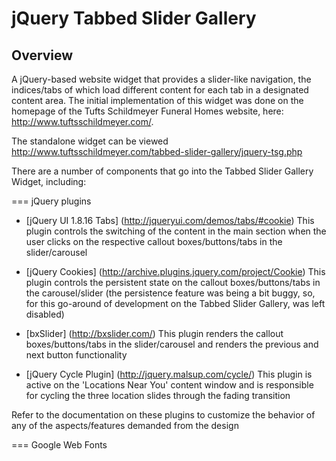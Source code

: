 jQuery Tabbed Slider Gallery
============================

Overview
--------

A jQuery-based website widget that provides a slider-like navigation, the indices/tabs of which load different content for each tab in a designated content area. The initial implementation of this widget was done on the homepage of the Tufts Schildmeyer Funeral Homes website, here: <a target="_blank" href="http://www.tuftsschildmeyer.com/">http://www.tuftsschildmeyer.com/</a>.

The standalone widget can be viewed <a target="_blank" href="http://www.tuftsschildmeyer.com/tabbed-slider-gallery/jquery-tsg.php">http://www.tuftsschildmeyer.com/tabbed-slider-gallery/jquery-tsg.php</a>

There are a number of components that go into the Tabbed Slider Gallery Widget, including:

=== jQuery plugins

* [jQuery UI 1.8.16 Tabs] (http://jqueryui.com/demos/tabs/#cookie)
This plugin controls the switching of the content in the main section when the user clicks on the respective callout boxes/buttons/tabs in the slider/carousel

* [jQuery Cookies] (http://archive.plugins.jquery.com/project/Cookie)
This plugin controls the persistent state on the callout boxes/buttons/tabs in the carousel/slider (the persistence feature was being a bit buggy, so, for this go-around of development on the Tabbed Slider Gallery, was left disabled)

* [bxSlider] (http://bxslider.com/)
This plugin renders the callout boxes/buttons/tabs in the slider/carousel and renders the previous and next button functionality
    
* [jQuery Cycle Plugin] (http://jquery.malsup.com/cycle/)
This plugin is active on the 'Locations Near You' content window and is responsible for cycling the three location slides through the fading transition

Refer to the documentation on these plugins to customize the behavior of any of the aspects/features demanded from the design

=== Google Web Fonts